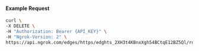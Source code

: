 <!-- Code generated for API Clients. DO NOT EDIT. -->

#### Example Request

```bash
curl \
-X DELETE \
-H "Authorization: Bearer {API_KEY}" \
-H "Ngrok-Version: 2" \
https://api.ngrok.com/edges/https/edghts_2XH3t4KBnxXgh54BCtqE12BZ5Ql/routes/edghtsrt_2XH3t1i3botftrOpxTvNWfli8eK/response_headers
```
